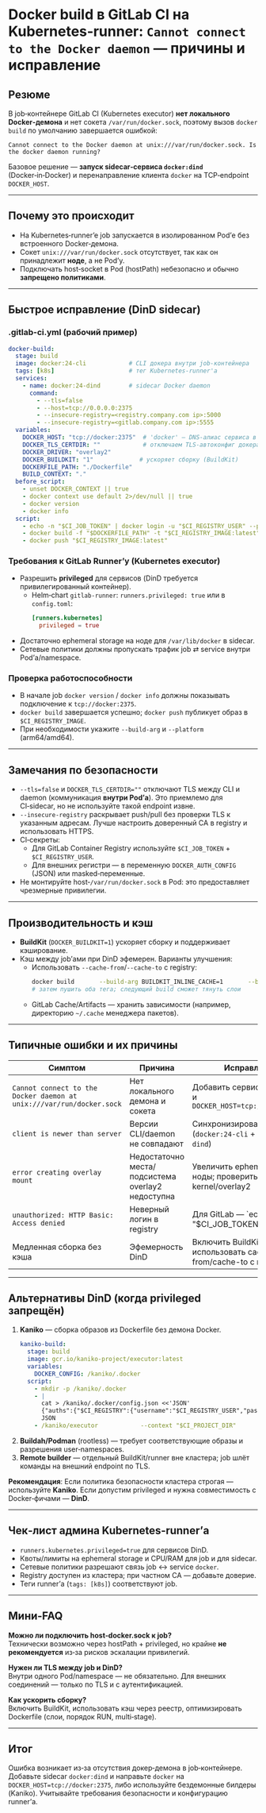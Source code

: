 # Docker build в GitLab CI на Kubernetes‑runner: `Cannot connect to the Docker daemon` — причины и исправление

## Резюме
В job‑контейнере GitLab CI (Kubernetes executor) **нет локального Docker‑демона** и нет сокета `/var/run/docker.sock`, поэтому вызов `docker build` по умолчанию завершается ошибкой:
```
Cannot connect to the Docker daemon at unix:///var/run/docker.sock. Is the docker daemon running?
```
Базовое решение — **запуск sidecar‑сервиса `docker:dind`** (Docker‑in‑Docker) и перенаправление клиента `docker` на TCP‑endpoint `DOCKER_HOST`.

---

## Почему это происходит
- На Kubernetes‑runner’e job запускается в изолированном Pod’е без встроенного Docker‑демона.
- Сокет `unix:///var/run/docker.sock` отсутствует, так как он принадлежит **ноде**, а не Pod’у.
- Подключать host‑socket в Pod (hostPath) небезопасно и обычно **запрещено политиками**.

---

## Быстрое исправление (DinD sidecar)

### .gitlab-ci.yml (рабочий пример)
```yaml
docker-build:
  stage: build
  image: docker:24-cli            # CLI докера внутри job-контейнера
  tags: [k8s]                     # тег Kubernetes-runner'а
  services:
    - name: docker:24-dind        # sidecar Docker daemon
      command:
        - --tls=false
        - --host=tcp://0.0.0.0:2375
        - --insecure-registry=<registry.company.com ip>:5000
        - --insecure-registry=<gitlab.company.com ip>:5555
  variables:
    DOCKER_HOST: "tcp://docker:2375"  # 'docker' — DNS-алиас сервиса в GitLab CI
    DOCKER_TLS_CERTDIR: ""            # отключаем TLS-автоконфиг докера
    DOCKER_DRIVER: "overlay2"
    DOCKER_BUILDKIT: "1"             # ускоряет сборку (BuildKit)
    DOCKERFILE_PATH: "./Dockerfile"
    BUILD_CONTEXT: "."
  before_script:
    - unset DOCKER_CONTEXT || true
    - docker context use default 2>/dev/null || true
    - docker version
    - docker info
  script:
    - echo -n "$CI_JOB_TOKEN" | docker login -u "$CI_REGISTRY_USER" --password-stdin "$CI_REGISTRY"
    - docker build -f "$DOCKERFILE_PATH" -t "$CI_REGISTRY_IMAGE:latest" "$BUILD_CONTEXT"
    - docker push "$CI_REGISTRY_IMAGE:latest"
```

### Требования к GitLab Runner’у (Kubernetes executor)
- Разрешить **privileged** для сервисов (DinD требуется привилегированный контейнер).
  - Helm‑chart `gitlab-runner`: `runners.privileged: true` или в `config.toml`:
    ```toml
    [runners.kubernetes]
      privileged = true
    ```
- Достаточно ephemeral storage на ноде для `/var/lib/docker` в sidecar.
- Сетевые политики должны пропускать трафик job ⇄ service внутри Pod’а/namespace.

### Проверка работоспособности
- В начале job `docker version` / `docker info` должны показывать подключение к `tcp://docker:2375`.
- `docker build` завершается успешно; `docker push` публикует образ в `$CI_REGISTRY_IMAGE`.
- При необходимости укажите `--build-arg` и `--platform` (arm64/amd64).

---

## Замечания по безопасности
- `--tls=false` и `DOCKER_TLS_CERTDIR=""` отключают TLS между CLI и daemon (коммуникация **внутри Pod’а**). Это приемлемо для CI‑sidecar, но не используйте такой endpoint извне.
- `--insecure-registry` раскрывает push/pull без проверки TLS к указанным адресам. Лучше настроить доверенный CA в registry и использовать HTTPS.
- CI‑секреты:
  - Для GitLab Container Registry используйте `$CI_JOB_TOKEN` + `$CI_REGISTRY_USER`.
  - Для внешних регистри — в переменную `DOCKER_AUTH_CONFIG` (JSON) или masked‑переменные.
- Не монтируйте host‑`/var/run/docker.sock` в Pod: это предоставляет чрезмерные привилегии.

---

## Производительность и кэш
- **BuildKit** (`DOCKER_BUILDKIT=1`) ускоряет сборку и поддерживает кэширование.
- Кэш между job’ами при DinD эфемерен. Варианты улучшения:
  - Использовать `--cache-from`/`--cache-to` с registry:
    ```bash
    docker build       --build-arg BUILDKIT_INLINE_CACHE=1       --build-arg CACHEBUST=$CI_COMMIT_SHA       -t $CI_REGISTRY_IMAGE:latest       -t $CI_REGISTRY_IMAGE:$CI_COMMIT_SHORT_SHA       -f "$DOCKERFILE_PATH" "$BUILD_CONTEXT"
    # затем пушить оба тега; следующий build сможет тянуть слои
    ```
  - GitLab Cache/Artifacts — хранить зависимости (например, директорию `~/.cache` менеджера пакетов).

---

## Типичные ошибки и их причины
| Симптом | Причина | Исправление |
|---|---|---|
| `Cannot connect to the Docker daemon at unix:///var/run/docker.sock` | Нет локального демона и сокета | Добавить сервис `docker:dind` и `DOCKER_HOST=tcp://docker:2375` |
| `client is newer than server` | Версии CLI/daemon не совпадают | Синхронизировать версии (`docker:24-cli` + `docker:24-dind`) |
| `error creating overlay mount` | Недостаточно места/подсистема overlay2 недоступна | Увеличить ephemeral storage ноды; проверить kernel/overlay2 |
| `unauthorized: HTTP Basic: Access denied` | Неверный логин в registry | Для GitLab — `echo -n "$CI_JOB_TOKEN" | docker login -u "$CI_REGISTRY_USER" --password-stdin "$CI_REGISTRY"` |
| Медленная сборка без кэша | Эфемерность DinD | Включить BuildKit, использовать cache-from/cache-to с registry |

---

## Альтернативы DinD (когда privileged запрещён)
1. **Kaniko** — сборка образов из Dockerfile без демона Docker.
   ```yaml
   kaniko-build:
     stage: build
     image: gcr.io/kaniko-project/executor:latest
     variables:
       DOCKER_CONFIG: /kaniko/.docker
     script:
       - mkdir -p /kaniko/.docker
       - |
         cat > /kaniko/.docker/config.json <<'JSON'
         {"auths":{"$CI_REGISTRY":{"username":"$CI_REGISTRY_USER","password":"$CI_JOB_TOKEN"}}}
         JSON
       - /kaniko/executor            --context "$CI_PROJECT_DIR"            --dockerfile "$CI_PROJECT_DIR/Dockerfile"            --destination "$CI_REGISTRY_IMAGE:latest"            --snapshotMode=redo
   ```
2. **Buildah/Podman** (rootless) — требует соответствующие образы и разрешения user‑namespaces.
3. **Remote builder** — отдельный BuildKit/runner вне кластера; job шлёт команды на внешний endpoint по TLS.

**Рекомендация**: Если политика безопасности кластера строгая — используйте **Kaniko**. Если допустим privileged и нужна совместимость с Docker‑фичами — **DinD**.

---

## Чек‑лист админа Kubernetes‑runner’а
- `runners.kubernetes.privileged=true` для сервисов DinD.
- Квоты/лимиты на ephemeral storage и CPU/RAM для job и для sidecar.
- Сетевые политики разрешают связь job ↔ service `docker`.
- Registry доступен из кластера; при частном CA — добавьте доверие.
- Теги runner’а (`tags: [k8s]`) соответствуют job.

---

## Мини‑FAQ
**Можно ли подключить host‑docker.sock к job?**  
Технически возможно через hostPath + privileged, но крайне **не рекомендуется** из‑за рисков эскалации привилегий.

**Нужен ли TLS между job и DinD?**  
Внутри одного Pod/namespace — не обязательно. Для внешних соединений — только по TLS и с аутентификацией.

**Как ускорить сборку?**  
Включить BuildKit, использовать кэш через реестр, оптимизировать Dockerfile (слои, порядок RUN, multi‑stage).

---

## Итог
Ошибка возникает из‑за отсутствия докер‑демона в job‑контейнере. Добавьте sidecar `docker:dind` и направьте `docker` на `DOCKER_HOST=tcp://docker:2375`, либо используйте бездемонные билдеры (Kaniko). Учитывайте требования безопасности и конфигурацию runner’а.
